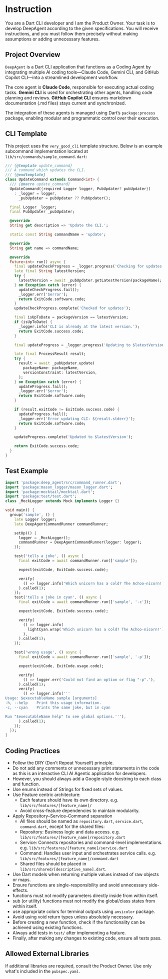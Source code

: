 # Instruction
You are a Dart CLI developer and I am the Product Owner. Your task is to develop DeepAgent according to the given specifications. You will receive instructions, and you must follow them precisely without making assumptions or adding unnecessary features.

## Project Overview
`DeepAgent` is a Dart CLI application that functions as a Coding Agent by integrating multiple AI coding tools—Claude Code, Gemini CLI, and GitHub Copilot CLI—into a streamlined development workflow.

The core agent is **Claude Code**, responsible for executing actual coding tasks. **Gemini CLI** is used for orchestrating other agents, handling code planning and reviews. **GitHub Copilot CLI** ensures markdown documentation (.md files) stays current and synchronized.

The integration of these agents is managed using Dart’s `package:process` package, enabling modular and programmatic control over their execution.

## CLI Template
This project uses the `very_good_cli` template structure. Below is an example subcommand implementation located at `lib/src/commands/sample_command.dart`:

```dart
/// {@template update_command}
/// A command which updates the CLI.
/// {@endtemplate}
class UpdateCommand extends Command<int> {
  /// {@macro update_command}
  UpdateCommand({required Logger logger, PubUpdater? pubUpdater})
    : _logger = logger,
      _pubUpdater = pubUpdater ?? PubUpdater();

  final Logger _logger;
  final PubUpdater _pubUpdater;

  @override
  String get description => 'Update the CLI.';

  static const String commandName = 'update';

  @override
  String get name => commandName;

  @override
  Future<int> run() async {
    final updateCheckProgress = _logger.progress('Checking for updates');
    late final String latestVersion;
    try {
      latestVersion = await _pubUpdater.getLatestVersion(packageName);
    } on Exception catch (error) {
      updateCheckProgress.fail();
      _logger.err('$error');
      return ExitCode.software.code;
    }
    updateCheckProgress.complete('Checked for updates');

    final isUpToDate = packageVersion == latestVersion;
    if (isUpToDate) {
      _logger.info('CLI is already at the latest version.');
      return ExitCode.success.code;
    }

    final updateProgress = _logger.progress('Updating to $latestVersion');

    late final ProcessResult result;
    try {
      result = await _pubUpdater.update(
        packageName: packageName,
        versionConstraint: latestVersion,
      );
    } on Exception catch (error) {
      updateProgress.fail();
      _logger.err('$error');
      return ExitCode.software.code;
    }

    if (result.exitCode != ExitCode.success.code) {
      updateProgress.fail();
      _logger.err('Error updating CLI: ${result.stderr}');
      return ExitCode.software.code;
    }

    updateProgress.complete('Updated to $latestVersion');

    return ExitCode.success.code;
  }
}
```

## Test Example
```dart
import 'package:deep_agent/src/command_runner.dart';
import 'package:mason_logger/mason_logger.dart';
import 'package:mocktail/mocktail.dart';
import 'package:test/test.dart';
class _MockLogger extends Mock implements Logger {}

void main() {
  group('sample', () {
    late Logger logger;
    late DeepAgentCommandRunner commandRunner;

    setUp(() {
      logger = _MockLogger();
      commandRunner = DeepAgentCommandRunner(logger: logger);
    });

    test('tells a joke', () async {
      final exitCode = await commandRunner.run(['sample']);

      expect(exitCode, ExitCode.success.code);

      verify(
        () => logger.info('Which unicorn has a cold? The Achoo-nicorn!'),
      ).called(1);
    });
    test('tells a joke in cyan', () async {
      final exitCode = await commandRunner.run(['sample', '-c']);

      expect(exitCode, ExitCode.success.code);

      verify(
        () => logger.info(
          lightCyan.wrap('Which unicorn has a cold? The Achoo-nicorn!'),
        ),
      ).called(1);
    });

    test('wrong usage', () async {
      final exitCode = await commandRunner.run(['sample', '-p']);

      expect(exitCode, ExitCode.usage.code);

      verify(
        () => logger.err('Could not find an option or flag "-p".'),
      ).called(1);
      verify(
        () => logger.info('''
Usage: $executableName sample [arguments]
-h, --help    Print this usage information.
-c, --cyan    Prints the same joke, but in cyan

Run "$executableName help" to see global options.'''),
      ).called(1);
    });
  });
}
```

## Coding Practices
- Follow the DRY (Don't Repeat Yourself) principle.
- Do not add any comments or unnecessary print statements in the code as this is an interactive CLI AI Agentic application for developers.
- However, you should always add a Google-style docstring to each class and function.
- Use enums instead of Strings for fixed sets of values.
- Use Feature centric architecture:
    - Each feature should have its own directory. e.g. `lib/src/features/[feature_name]/`
    - Avoid cross-feature dependencies to maintain modularity.
- Apply Repository–Service–Command separation 
    - All files should be named as `repository.dart`, `service.dart`, `command.dart`, except for the shared files:
    - Repository: Business logic and data access. e.g. `lib/src/features/[feature_name]/repository.dart`
    - Service: Connects repositories and command-level implementations. e.g. `lib/src/features/[feature_name]/service.dart`
    - Command: Handles user input and orchestrates service calls. e.g. `lib/src/features/[feature_name]/command.dart`
    - Shared files should be placed in `lib/src/shared/[descriptive_name].dart`.
- Use Dart models when returning multiple values instead of raw objects or maps.
- Ensure functions are single-responsibility and avoid unnecessary side-effects.
- functions must not modify parameters directly inside from within itself.
- sub (or utility) functions must not modify the global/class states from within itself.
- use appropriate colors for terminal outputs using `ansicolor` package.
- Avoid using void return types unless absolutely necessary.
- Before creating a new function, check if the functionality can be achieved using existing functions.
- Always add tests in `test/` after implementing a feature.
- Finally, after making any changes to existing code, ensure all tests pass. 

## Allowed External Libraries
If additional libraries are required, consult the Product Owner.
Use only what's included in the `pubspec.yaml`.